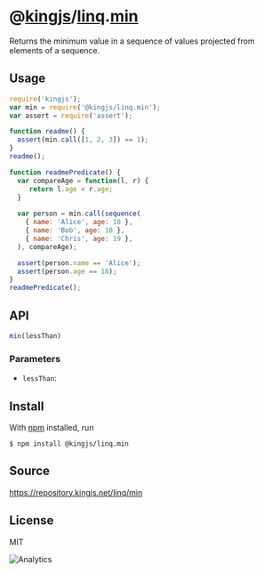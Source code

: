# @[kingjs][@kingjs]/[linq][ns0].[min][ns1]
Returns the minimum value in a sequence of values  projected from elements of a sequence.
## Usage
```js
require('kingjs');
var min = require('@kingjs/linq.min');
var assert = require('assert');

function readme() {
  assert(min.call([1, 2, 3]) == 1);
}
readme();

function readmePredicate() {
  var compareAge = function(l, r) {
     return l.age < r.age; 
  }
  
  var person = min.call(sequence(
    { name: 'Alice', age: 18 },
    { name: 'Bob', age: 18 },
    { name: 'Chris', age: 19 },
  ), compareAge);

  assert(person.name == 'Alice');
  assert(person.age == 18);
}
readmePredicate();

```

## API
```ts
min(lessThan)
```

### Parameters
- `lessThan`: 



## Install
With [npm](https://npmjs.org/) installed, run
```
$ npm install @kingjs/linq.min
```

## Source
https://repository.kingjs.net/linq/min
## License
MIT

![Analytics](https://analytics.kingjs.net/linq/min)

[@kingjs]: https://www.npmjs.com/package/kingjs
[ns0]: https://www.npmjs.com/package/@kingjs/linq
[ns1]: https://www.npmjs.com/package/@kingjs/linq.min

